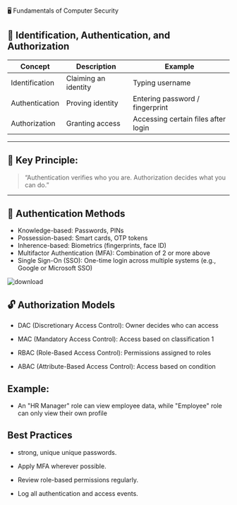  🖥 Fundamentals of Computer Security

## 🔐 Identification, Authentication, and Authorization

| Concept | Description | Example |
|----------|--------------|----------|
| Identification | Claiming an identity | Typing username |
| Authentication | Proving identity | Entering password / fingerprint |
| Authorization | Granting access | Accessing certain files after login |

---

## 🧩 Key Principle:
> “Authentication verifies who you are. Authorization decides what you can do.”

---

## 🔑 Authentication Methods

- Knowledge-based: Passwords, PINs
- Possession-based: Smart cards, OTP tokens
- Inherence-based: Biometrics (fingerprints, face ID)
-  Multifactor Authentication (MFA): Combination of 2 or more above  
- Single Sign-On (SSO): One-time login across multiple systems (e.g., Google or Microsoft SSO)

 ![download](https://github.com/user-attachments/assets/2ff1e3a1-a75b-4890-988a-c046c22eb232)


## 🔓 Authorization Models
- DAC (Discretionary Access Control): Owner decides who can access

- MAC (Mandatory Access Control): Access based on classification 1

- RBAC (Role-Based Access Control): Permissions assigned to roles

- ABAC (Attribute-Based Access Control): Access based on condition


## Example:

- An "HR Manager" role can view employee data, while "Employee" role can only view their own profile

## Best Practices

- strong, unique unique passwords.

- Apply MFA wherever possible.

- Review role-based permissions regularly.

- Log all authentication and access events.
  
